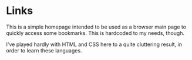 # Links

This is a simple homepage intended to be used as a browser main page to quickly access some bookmarks. This is hardcoded to my needs, though.

I've played hardly with HTML and CSS here to a quite cluttering result, in order to learn these languages.
